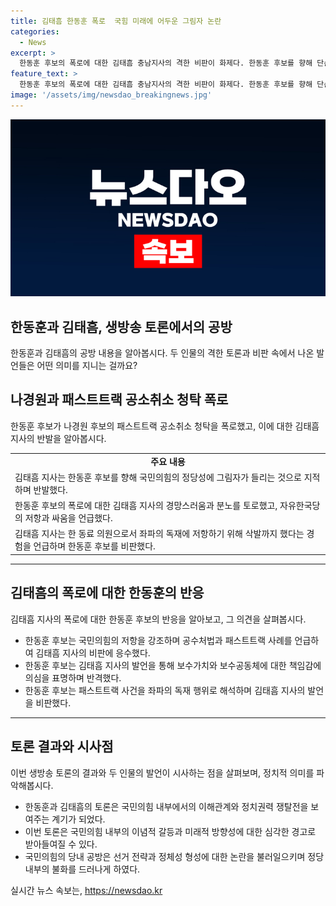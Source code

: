 ```yaml
---
title: 김태흠 한동훈 폭로  국힘 미래에 어두운 그림자 논란
categories:
  - News
excerpt: >
  한동훈 후보의 폭로에 대한 김태흠 충남지사의 격한 비판이 화제다. 한동훈 후보를 향해 단순한 팬덤은 일시적일 뿐이라며, 좌파와의 싸움을 강조했다. 김 지사는 한동훈 후보의 행태에 대한 안타까움을 표현하며, 생방송 중 부당한 청탁을 들은 것을 공격적으로 비판했다. 이에 대한 화법과 비판 내용이 논란을 불러일으키고 있다.
feature_text: >
  한동훈 후보의 폭로에 대한 김태흠 충남지사의 격한 비판이 화제다. 한동훈 후보를 향해 단순한 팬덤은 일시적일 뿐이라며, 좌파와의 싸움을 강조했다. 김 지사는 한동훈 후보의 행태에 대한 안타까움을 표현하며, 생방송 중 부당한 청탁을 들은 것을 공격적으로 비판했다. 이에 대한 화법과 비판 내용이 논란을 불러일으키고 있다.
image: '/assets/img/newsdao_breakingnews.jpg'
---
```


<p><img src="/assets/img/newsdao_breakingnews.jpg" alt="ontimetimes 속보" /></p>

<h2>한동훈과 김태흠, 생방송 토론에서의 공방</h2>

<p data-ke-size="size16">한동훈과 김태흠의 공방 내용을 알아봅시다. 두 인물의 격한 토론과 비판 속에서 나온 발언들은 어떤 의미를 지니는 걸까요?</p>

<h2 data-ke-size="size26">나경원과 패스트트랙 공소취소 청탁 폭로</h2>

<p data-ke-size="size16">한동훈 후보가 나경원 후보의 패스트트랙 공소취소 청탁을 폭로했고, 이에 대한 김태흠 지사의 반발을 알아봅시다.</p>

<table>
  <tr>
    <td style="text-align: center; height: 17px;"><b>주요 내용</b></td>
  </tr>
  <tr>
    <td>김태흠 지사는 한동훈 후보를 향해 국민의힘의 정당성에 그림자가 들리는 것으로 지적하며 반발했다.</td>
  </tr>
  <tr>
    <td>한동훈 후보의 폭로에 대한 김태흠 지사의 경망스러움과 분노를 토로했고, 자유한국당의 저항과 싸움을 언급했다.</td>
  </tr>
  <tr>
    <td>김태흠 지사는 한 동료 의원으로서 좌파의 독재에 저항하기 위해 삭발까지 했다는 경험을 언급하며 한동훈 후보를 비판했다.</td>
  </tr>
</table>

<hr>

<h2 data-ke-size="size26">김태흠의 폭로에 대한 한동훈의 반응</h2>

<p data-ke-size="size16">김태흠 지사의 폭로에 대한 한동훈 후보의 반응을 알아보고, 그 의견을 살펴봅시다.</p>

<ul>
  <li>한동훈 후보는 국민의힘의 저항을 강조하며 공수처법과 패스트트랙 사례를 언급하여 김태흠 지사의 비판에 응수했다.</li>
  <li>한동훈 후보는 김태흠 지사의 발언을 통해 보수가치와 보수공동체에 대한 책임감에 의심을 표명하며 반격했다.</li>
  <li>한동훈 후보는 패스트트랙 사건을 좌파의 독재 행위로 해석하며 김태흠 지사의 발언을 비판했다.</li>
</ul>

<hr>

<h2 data-ke-size="size26">토론 결과와 시사점</h2>

<p data-ke-size="size16">이번 생방송 토론의 결과와 두 인물의 발언이 시사하는 점을 살펴보며, 정치적 의미를 파악해봅시다.</p>

<ul>
  <li>한동훈과 김태흠의 토론은 국민의힘 내부에서의 이해관계와 정치권력 쟁탈전을 보여주는 계기가 되었다.</li>
  <li>이번 토론은 국민의힘 내부의 이념적 갈등과 미래적 방향성에 대한 심각한 경고로 받아들여질 수 있다.</li>
  <li>국민의힘의 당내 공방은 선거 전략과 정체성 형성에 대한 논란을 불러일으키며 정당 내부의 불화를 드러나게 하였다.</li>
</ul>
실시간 뉴스 속보는, <a href="https://newsdao.kr" rel="dofollow">https://newsdao.kr</a>


